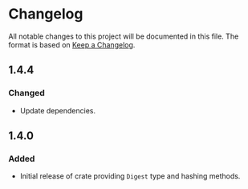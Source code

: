 # Changelog

All notable changes to this project will be documented in this file.  The format is based on [Keep a Changelog].

[comment]: <> (Added:      new features)
[comment]: <> (Changed:    changes in existing functionality)
[comment]: <> (Deprecated: soon-to-be removed features)
[comment]: <> (Removed:    now removed features)
[comment]: <> (Fixed:      any bug fixes)
[comment]: <> (Security:   in case of vulnerabilities)



## 1.4.4

### Changed
* Update dependencies.



## 1.4.0

### Added
* Initial release of crate providing `Digest` type and hashing methods.



[Keep a Changelog]: https://keepachangelog.com/en/1.0.0
[unreleased]: https://github.com/casper-network/casper-node/tree/dev
